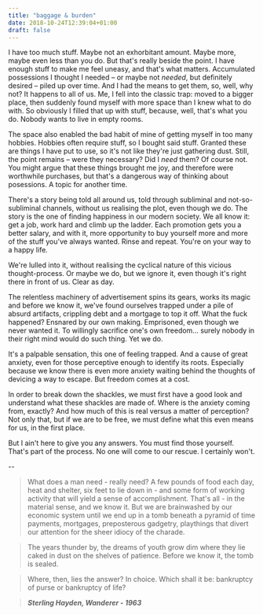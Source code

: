 ```yaml
---
title: "baggage & burden"
date: 2018-10-24T12:39:04+01:00
draft: false
---
```


I have too much stuff. Maybe not an exhorbitant amount. Maybe more, maybe even less than you do. But that's really beside the point. I have enough stuff to make me feel uneasy, and that's what matters. Accumulated possessions I thought I needed – or maybe not _needed_, but definitely desired – piled up over time. And I had the means to get them, so, well, why not? It happens to all of us. Me, I fell into the classic trap: moved to a bigger place, then suddenly found myself with more space than I knew what to do with. So obviously I filled that up with stuff, because, well, that's what you do. Nobody wants to live in empty rooms.

The space also enabled the bad habit of mine of getting myself in too many hobbies. Hobbies often require stuff, so I bought said stuff. Granted these are things I have put to use, so it's not like they're just gathering dust. Still, the point remains – were they necessary? Did I _need_ them? Of course not. You might argue that these things brought me joy, and therefore were worthwhile purchases, but that's a dangerous way of thinking about posessions. A topic for another time.

There's a story being told all around us, told through subliminal and not-so-subliminal channels, without us realising the plot, even though we do. The story is the one of finding happiness in our modern society. We all know it: get a job, work hard and climb up the ladder. Each promotion gets you a better salary, and with it, more opportunity to buy yourself more and more of the stuff you've always wanted. Rinse and repeat. You're on your way to a happy life.

We're lulled into it, without realising the cyclical nature of this vicious thought-process. Or maybe we do, but we ignore it, even though it's right there in front of us. Clear as day.

The relentless machinery of advertisement spins its gears, works its magic and before we know it, we've found ourselves trapped under a pile of absurd artifacts, crippling debt and a mortgage to top it off. What the fuck happened? Ensnared by our own making. Emprisoned, even though we never wanted it. To willingly sacrifice one's own freedom... surely nobody in their right mind would do such thing. Yet we do.

It's a palpable sensation, this one of feeling trapped. And a cause of great anxiety, even for those perceptive enough to identify its roots. Especially because we know there is even more anxiety waiting behind the thoughts of devicing a way to escape. But freedom comes at a cost.

In order to break down the shackles, we must first have a good look and understand what these shackles are made of. Where is the anxiety coming from, exactly? And how much of this is real versus a matter of perception? Not only that, but if we are to be free, we must define what this even means for us, in the first place.

But I ain't here to give you any answers. You must find those yourself. That's part of the process. No one will come to our rescue. I certainly won't.

--

>What does a man need - really need? A few pounds of food each day, heat and shelter, six feet to lie down in - and some form of working activity that will yield a sense of accomplishment. That's all - in the material sense, and we know it. But we are brainwashed by our economic system until we end up in a tomb beneath a pyramid of time payments, mortgages, preposterous gadgetry, playthings that divert our attention for the sheer idiocy of the charade.

>The years thunder by, the dreams of youth grow dim where they lie caked in dust on the shelves of patience. Before we know it, the tomb is sealed.

>Where, then, lies the answer? In choice. Which shall it be: bankruptcy of purse or bankruptcy of life?

>_**Sterling Hayden, Wanderer - 1963**_
